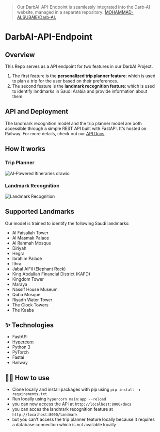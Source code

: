 > Our DarbAI-API-Endpoint is seamlessly integrated into the Darb-AI website, managed in a separate repository: [MOHAMMAD-ALSUBAIE/Darb-AI.](https://github.com/MOHAMMAD-ALSUBAIE/Darb-AI)

# DarbAI-API-Endpoint

## Overview

This Repo serves as a API endpoint for two features in our DarbAI Project. 
1. The first feature is the **personalized trip planner feature**: which is used to plan a trip for the user based on their preferences.
2. The second feature is the **landmark recognition feature**: which is used to identify landmarks in Saudi Arabia and provide information about them.

## API and Deployment

The landmark recognition model and 
the trip planner model are both accessible through a simple REST API built with FastAPI. It's hosted on Railway. For more details, check out our [API Docs](https://fastapi-production-c2d8.up.railway.app/docs).

## How it works
### Trip Planner
![AI-Powered Itineraries drawio](https://github.com/MohammmedAb/DarbAI-API-Endpoint/assets/83492447/f171b347-f1af-4df4-8dc8-2e70008f6e3a)

### Landmark Recognition
![Landmark Recognition](https://github.com/MohammmedAb/DarbAI-API-Endpoint/assets/83492447/926e97b7-2d33-4e94-8927-7fd7238e4497)


## Supported Landmarks

Our model is trained to identify the following Saudi landmarks:

- Al Faisaliah Tower
- Al Masmak Palace
- Al Rahmah Mosque
- Diriyah
- Hegra
- Ibrahim Palace
- Ithra
- Jabal AlFil (Elephant Rock)
- King Abdullah Financial District (KAFD)
- Kingdom Tower
- Maraya
- Nassif House Museum
- Quba Mosque
- Riyadh Water Tower
- The Clock Towers
- The Kaaba

## ✨ Technologies

- FastAPI
- [Hypercorn](https://hypercorn.readthedocs.io/)
- Python 3
- PyTorch
- Fastai
- Railway


## 💁‍♀️ How to use

- Clone locally and install packages with pip using `pip install -r requirements.txt`
- Run locally using `hypercorn main:app --reload`
- you can now access the API at `http://localhost:8000/docs`
- you can acces the landmark recognition feature at `http://localhost:8000/landmark`
- but you can't access the trip planner feature locally because it requires a database connection which is not available locally

